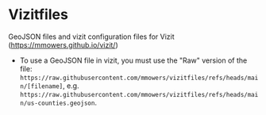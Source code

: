 # Vizitfiles
GeoJSON files and vizit configuration files for Vizit (https://mmowers.github.io/vizit/)

- To use a GeoJSON file in vizit, you must use the "Raw" version of the file: `https://raw.githubusercontent.com/mmowers/vizitfiles/refs/heads/main/[filename]`, e.g. `https://raw.githubusercontent.com/mmowers/vizitfiles/refs/heads/main/us-counties.geojson`.